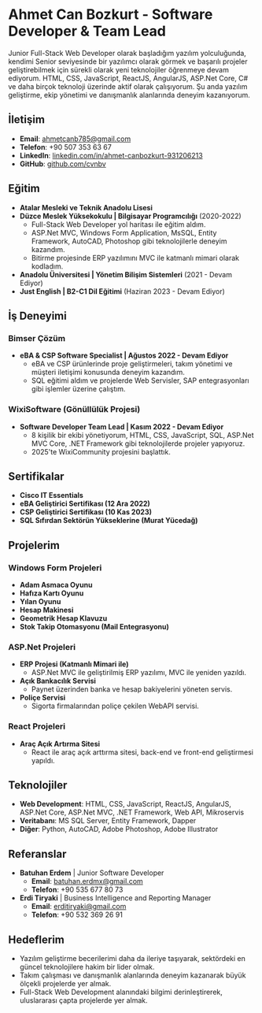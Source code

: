 # Ahmet Can Bozkurt - Software Developer & Team Lead

Junior Full-Stack Web Developer olarak başladığım yazılım yolculuğunda, kendimi Senior seviyesinde bir yazılımcı olarak görmek ve başarılı projeler geliştirebilmek için sürekli olarak yeni teknolojiler öğrenmeye devam ediyorum. HTML, CSS, JavaScript, ReactJS, AngularJS, ASP.Net Core, C# ve daha birçok teknoloji üzerinde aktif olarak çalışıyorum. Şu anda yazılım geliştirme, ekip yönetimi ve danışmanlık alanlarında deneyim kazanıyorum.

## İletişim
- **Email**: ahmetcanb785@gmail.com
- **Telefon**: +90 507 353 63 67
- **LinkedIn**: [linkedin.com/in/ahmet-canbozkurt-931206213](https://www.linkedin.com/in/ahmet-canbozkurt-931206213)
- **GitHub**: [github.com/cvnbv](https://github.com/cvnbv)

## Eğitim
- **Atalar Mesleki ve Teknik Anadolu Lisesi**  
- **Düzce Meslek Yüksekokulu | Bilgisayar Programcılığı** (2020-2022)  
  - Full-Stack Web Developer yol haritası ile eğitim aldım.
  - ASP.Net MVC, Windows Form Application, MsSQL, Entity Framework, AutoCAD, Photoshop gibi teknolojilerle deneyim kazandım.
  - Bitirme projesinde ERP yazılımını MVC ile katmanlı mimari olarak kodladım.
- **Anadolu Üniversitesi | Yönetim Bilişim Sistemleri** (2021 - Devam Ediyor)  
- **Just English | B2-C1 Dil Eğitimi** (Haziran 2023 - Devam Ediyor)

## İş Deneyimi
### Bimser Çözüm
- **eBA & CSP Software Specialist | Ağustos 2022 - Devam Ediyor**  
  - eBA ve CSP ürünlerinde proje geliştirmeleri, takım yönetimi ve müşteri iletişimi konusunda deneyim kazandım.
  - SQL eğitimi aldım ve projelerde Web Servisler, SAP entegrasyonları gibi işlemler üzerine çalıştım.
  
### WixiSoftware (Gönüllülük Projesi)
- **Software Developer Team Lead | Kasım 2022 - Devam Ediyor**  
  - 8 kişilik bir ekibi yönetiyorum, HTML, CSS, JavaScript, SQL, ASP.Net MVC Core, .NET Framework gibi teknolojilerde projeler yapıyoruz.
  - 2025'te WixiCommunity projesini başlattık.

## Sertifikalar
- **Cisco IT Essentials**
- **eBA Geliştirici Sertifikası (12 Ara 2022)**
- **CSP Geliştirici Sertifikası (10 Kas 2023)**
- **SQL Sıfırdan Sektörün Yükseklerine (Murat Yücedağ)**

## Projelerim
### Windows Form Projeleri
- **Adam Asmaca Oyunu**
- **Hafıza Kartı Oyunu**
- **Yılan Oyunu**
- **Hesap Makinesi**
- **Geometrik Hesap Klavuzu**
- **Stok Takip Otomasyonu (Mail Entegrasyonu)**

### ASP.Net Projeleri
- **ERP Projesi (Katmanlı Mimari ile)**  
  - ASP.Net MVC ile geliştirilmiş ERP yazılımı, MVC ile yeniden yazıldı.
- **Açık Bankacılık Servisi**  
  - Paynet üzerinden banka ve hesap bakiyelerini yöneten servis.
- **Poliçe Servisi**  
  - Sigorta firmalarından poliçe çekilen WebAPI servisi.

### React Projeleri
- **Araç Açık Artırma Sitesi**  
  - React ile araç açık arttırma sitesi, back-end ve front-end geliştirmesi yapıldı.

## Teknolojiler
- **Web Development**: HTML, CSS, JavaScript, ReactJS, AngularJS, ASP.Net Core, ASP.Net MVC, .NET Framework, Web API, Mikroservis
- **Veritabanı**: MS SQL Server, Entity Framework, Dapper
- **Diğer**: Python, AutoCAD, Adobe Photoshop, Adobe Illustrator

## Referanslar
- **Batuhan Erdem** | Junior Software Developer  
  - **Email**: batuhan.erdmx@gmail.com  
  - **Telefon**: +90 535 677 80 73
- **Erdi Tiryaki** | Business Intelligence and Reporting Manager  
  - **Email**: erditiryaki@gmail.com  
  - **Telefon**: +90 532 369 26 91

## Hedeflerim
- Yazılım geliştirme becerilerimi daha da ileriye taşıyarak, sektördeki en güncel teknolojilere hakim bir lider olmak.
- Takım çalışması ve danışmanlık alanlarında deneyim kazanarak büyük ölçekli projelerde yer almak.
- Full-Stack Web Development alanındaki bilgimi derinleştirerek, uluslararası çapta projelerde yer almak.
